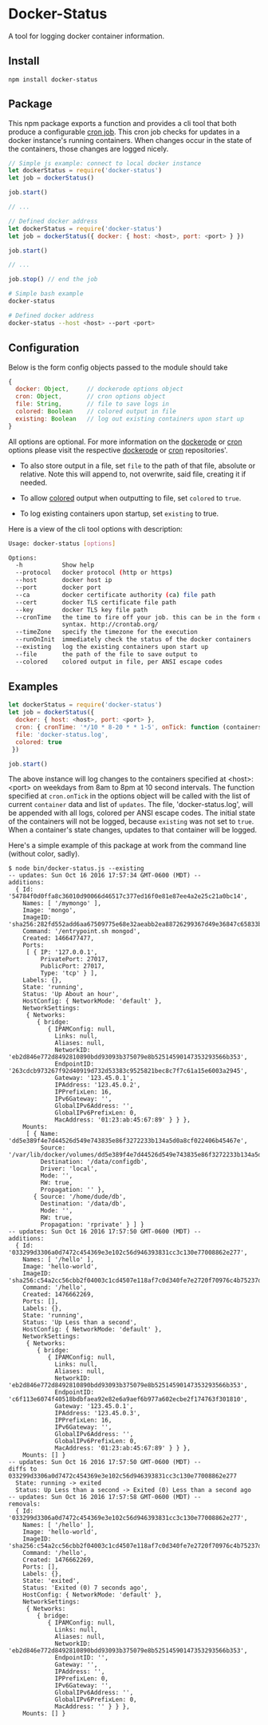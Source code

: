 # Docker-Status

A tool for logging docker container information.

## Install

```
npm install docker-status
```

## Package

This npm package exports a function and provides a cli tool that both produce a configurable [cron job](https://github.com/ncb000gt/node-cron).
This cron job checks for updates in a docker instance's running containers.
When changes occur in the state of the containers, those changes are logged nicely.

```javascript
// Simple js example: connect to local docker instance
let dockerStatus = require('docker-status')
let job = dockerStatus()

job.start()

// ...

// Defined docker address
let dockerStatus = require('docker-status')
let job = dockerStatus({ docker: { host: <host>, port: <port> } })

job.start()

// ...

job.stop() // end the job
```

```bash
# Simple bash example
docker-status

# Defined docker address
docker-status --host <host> --port <port>
```


## Configuration

Below is the form config objects passed to the module should take

```javascript
{
  docker: Object,     // dockerode options object
  cron: Object,       // cron options object
  file: String,       // file to save logs in
  colored: Boolean    // colored output in file
  existing: Boolean   // log out existing containers upon start up
}
```

All options are optional. For more information on the [dockerode](https://github.com/apocas/dockerode) or [cron](https://github.com/ncb000gt/node-cron) options please visit the respective [dockerode](https://github.com/apocas/dockerode) or [cron](https://github.com/ncb000gt/node-cron) repositories'.

- To also store output in a file, set ```file``` to the path of that file, absolute or relative. Note this will append to, not overwrite, said file, creating it if needed.

- To allow [colored](https://github.com/Marak/colors.js) output when outputting to file, set ```colored``` to ```true```.

- To log existing containers upon startup, set ```existing``` to true.

Here is a view of the cli tool options with description:

```bash
Usage: docker-status [options]

Options:
  -h           Show help                                               [boolean]
  --protocol   docker protocol (http or https)
  --host       docker host ip
  --port       docker port
  --ca         docker certificate authority (ca) file path
  --cert       docker TLS certificate file path
  --key        docker TLS key file path
  --cronTime   the time to fire off your job. this can be in the form of cron
               syntax. http://crontab.org/
  --timeZone   specify the timezone for the execution
  --runOnInit  immediately check the status of the docker containers
  --existing   log the existing containers upon start up
  --file       the path of the file to save output to
  --colored    colored output in file, per ANSI escape codes
```


## Examples

```javascript
let dockerStatus = require('docker-status')
let job = dockerStatus({
  docker: { host: <host>, port: <port> },
  cron: { cronTime: '*/10 * 8-20 * * 1-5', onTick: function (containers, updates) { ... } },
  file: 'docker-status.log',
  colored: true
 })

job.start()
```

The above instance will log changes to the containers specified at \<host>:\<port> on weekdays from 8am to 8pm at 10 second intervals. The function specified at ```cron.onTick``` in the options object will be called with the list of current ```container``` data and list of ```updates```. The file, 'docker-status.log', will be appended with all logs, colored per ANSI escape codes. The initial state of the containers will not be logged, because ```existing``` was not set to ```true```. When a container's state changes, updates to that container will be logged.

Here's a simple example of this package at work from the command line (without color, sadly).

```
$ node bin/docker-status.js --existing
-- updates: Sun Oct 16 2016 17:57:34 GMT-0600 (MDT) --
additions:
  { Id: '54784f0d0ffa8c36010d90066d46517c377ed16f0e81e87ee4a2e25c21a0bc14',
    Names: [ '/mymongo' ],
    Image: 'mongo',
    ImageID: 'sha256:282fd552add6aa67509775e68e32aeabb2ea88726299367d49e36847c65833b4',
    Command: '/entrypoint.sh mongod',
    Created: 1466477477,
    Ports: 
     [ { IP: '127.0.0.1',
         PrivatePort: 27017,
         PublicPort: 27017,
         Type: 'tcp' } ],
    Labels: {},
    State: 'running',
    Status: 'Up About an hour',
    HostConfig: { NetworkMode: 'default' },
    NetworkSettings: 
     { Networks: 
        { bridge: 
           { IPAMConfig: null,
             Links: null,
             Aliases: null,
             NetworkID: 'eb2d846e772d8492810890bdd93093b375079e8b52514590147353293566b353',
             EndpointID: '263cdcb973267f92d40919d732d53383c9525821bec8c7f7c61a15e6003a2945',
             Gateway: '123.45.0.1',
             IPAddress: '123.45.0.2',
             IPPrefixLen: 16,
             IPv6Gateway: '',
             GlobalIPv6Address: '',
             GlobalIPv6PrefixLen: 0,
             MacAddress: '01:23:ab:45:67:89' } } },
    Mounts: 
     [ { Name: 'dd5e389f4e7d44526d549e743835e86f3272233b134a5d0a8cf022406b45467e',
         Source: '/var/lib/docker/volumes/dd5e389f4e7d44526d549e743835e86f3272233b134a5d0a8cf022406b45467e/_data',
         Destination: '/data/configdb',
         Driver: 'local',
         Mode: '',
         RW: true,
         Propagation: '' },
       { Source: '/home/dude/db',
         Destination: '/data/db',
         Mode: '',
         RW: true,
         Propagation: 'rprivate' } ] }
-- updates: Sun Oct 16 2016 17:57:50 GMT-0600 (MDT) --
additions:
  { Id: '033299d3306a0d7472c454369e3e102c56d946393831cc3c130e77008862e277',
    Names: [ '/hello' ],
    Image: 'hello-world',
    ImageID: 'sha256:c54a2cc56cbb2f04003c1cd4507e118af7c0d340fe7e2720f70976c4b75237dc',
    Command: '/hello',
    Created: 1476662269,
    Ports: [],
    Labels: {},
    State: 'running',
    Status: 'Up Less than a second',
    HostConfig: { NetworkMode: 'default' },
    NetworkSettings: 
     { Networks: 
        { bridge: 
           { IPAMConfig: null,
             Links: null,
             Aliases: null,
             NetworkID: 'eb2d846e772d8492810890bdd93093b375079e8b52514590147353293566b353',
             EndpointID: 'c6f113e6074f40518bdbfaea92e82e6a9aef6b977a602ecbe2f174763f301810',
             Gateway: '123.45.0.1',
             IPAddress: '123.45.0.3',
             IPPrefixLen: 16,
             IPv6Gateway: '',
             GlobalIPv6Address: '',
             GlobalIPv6PrefixLen: 0,
             MacAddress: '01:23:ab:45:67:89' } } },
    Mounts: [] }
-- updates: Sun Oct 16 2016 17:57:50 GMT-0600 (MDT) --
diffs to 033299d3306a0d7472c454369e3e102c56d946393831cc3c130e77008862e277
  State: running -> exited
  Status: Up Less than a second -> Exited (0) Less than a second ago
-- updates: Sun Oct 16 2016 17:57:58 GMT-0600 (MDT) --
removals:
  { Id: '033299d3306a0d7472c454369e3e102c56d946393831cc3c130e77008862e277',
    Names: [ '/hello' ],
    Image: 'hello-world',
    ImageID: 'sha256:c54a2cc56cbb2f04003c1cd4507e118af7c0d340fe7e2720f70976c4b75237dc',
    Command: '/hello',
    Created: 1476662269,
    Ports: [],
    Labels: {},
    State: 'exited',
    Status: 'Exited (0) 7 seconds ago',
    HostConfig: { NetworkMode: 'default' },
    NetworkSettings: 
     { Networks: 
        { bridge: 
           { IPAMConfig: null,
             Links: null,
             Aliases: null,
             NetworkID: 'eb2d846e772d8492810890bdd93093b375079e8b52514590147353293566b353',
             EndpointID: '',
             Gateway: '',
             IPAddress: '',
             IPPrefixLen: 0,
             IPv6Gateway: '',
             GlobalIPv6Address: '',
             GlobalIPv6PrefixLen: 0,
             MacAddress: '' } } },
    Mounts: [] }
```
